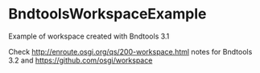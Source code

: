 # BndtoolsWorkspaceExample
Example of workspace created with Bndtools 3.1

Check <http://enroute.osgi.org/qs/200-workspace.html> notes for Bndtools 3.2
and https://github.com/osgi/workspace
